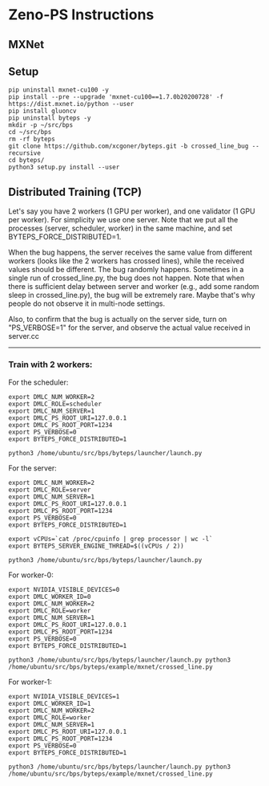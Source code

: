 # Zeno-PS Instructions

## MXNet

## Setup

```
pip uninstall mxnet-cu100 -y
pip install --pre --upgrade 'mxnet-cu100==1.7.0b20200728' -f https://dist.mxnet.io/python --user
pip install gluoncv
pip uninstall byteps -y
mkdir -p ~/src/bps
cd ~/src/bps
rm -rf byteps
git clone https://github.com/xcgoner/byteps.git -b crossed_line_bug --recursive
cd byteps/
python3 setup.py install --user
```

## Distributed Training (TCP)

Let's say you have 2 workers (1 GPU per worker), and one validator (1 GPU per worker). For simplicity we use one server. 
Note that we put all the processes (server, scheduler, worker) in the same machine, and set BYTEPS_FORCE_DISTRIBUTED=1.

When the bug happens, the server receives the same value from different workers (looks like the 2 workers has crossed lines), while the received values should be different.
The bug randomly happens.
Sometimes in a single run of crossed_line.py, the bug does not happen.
Note that when there is sufficient delay between server and worker (e.g., add some random sleep in crossed_line.py), the bug will be extremely rare. 
Maybe that's why people do not observe it in multi-node settings.

Also, to confirm that the bug is actually on the server side, turn on "PS_VERBOSE=1" for the server, and observe the actual value received in server.cc

------------

### Train with 2 workers:

For the scheduler:
```
export DMLC_NUM_WORKER=2
export DMLC_ROLE=scheduler
export DMLC_NUM_SERVER=1
export DMLC_PS_ROOT_URI=127.0.0.1
export DMLC_PS_ROOT_PORT=1234
export PS_VERBOSE=0
export BYTEPS_FORCE_DISTRIBUTED=1

python3 /home/ubuntu/src/bps/byteps/launcher/launch.py
```

For the server:
```
export DMLC_NUM_WORKER=2
export DMLC_ROLE=server
export DMLC_NUM_SERVER=1
export DMLC_PS_ROOT_URI=127.0.0.1
export DMLC_PS_ROOT_PORT=1234
export PS_VERBOSE=0
export BYTEPS_FORCE_DISTRIBUTED=1

export vCPUs=`cat /proc/cpuinfo | grep processor | wc -l`
export BYTEPS_SERVER_ENGINE_THREAD=$((vCPUs / 2))

python3 /home/ubuntu/src/bps/byteps/launcher/launch.py
```


For worker-0:
```
export NVIDIA_VISIBLE_DEVICES=0
export DMLC_WORKER_ID=0
export DMLC_NUM_WORKER=2
export DMLC_ROLE=worker
export DMLC_NUM_SERVER=1
export DMLC_PS_ROOT_URI=127.0.0.1
export DMLC_PS_ROOT_PORT=1234
export PS_VERBOSE=0
export BYTEPS_FORCE_DISTRIBUTED=1

python3 /home/ubuntu/src/bps/byteps/launcher/launch.py python3 /home/ubuntu/src/bps/byteps/example/mxnet/crossed_line.py

```

For worker-1:

```
export NVIDIA_VISIBLE_DEVICES=1
export DMLC_WORKER_ID=1
export DMLC_NUM_WORKER=2
export DMLC_ROLE=worker
export DMLC_NUM_SERVER=1
export DMLC_PS_ROOT_URI=127.0.0.1
export DMLC_PS_ROOT_PORT=1234
export PS_VERBOSE=0
export BYTEPS_FORCE_DISTRIBUTED=1

python3 /home/ubuntu/src/bps/byteps/launcher/launch.py python3 /home/ubuntu/src/bps/byteps/example/mxnet/crossed_line.py

```



